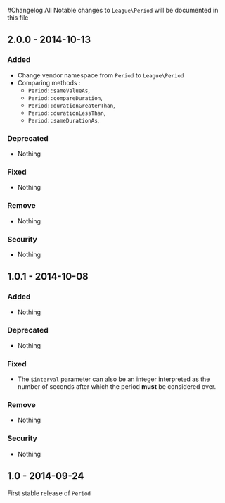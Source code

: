 #Changelog
All Notable changes to `League\Period` will be documented in this file

## 2.0.0 - 2014-10-13

### Added
- Change vendor namespace from `Period` to `League\Period`
- Comparing methods : 
    - `Period::sameValueAs`,
    - `Period::compareDuration`,
    - `Period::durationGreaterThan`,
    - `Period::durationLessThan`,
    - `Period::sameDurationAs`,

### Deprecated
- Nothing

### Fixed
- Nothing

### Remove
- Nothing

### Security
- Nothing

## 1.0.1 - 2014-10-08

### Added
- Nothing

### Deprecated
- Nothing

### Fixed
- The `$interval` parameter can also be an integer interpreted as the number of seconds after which the period **must** be considered over.

### Remove
- Nothing

### Security
- Nothing

## 1.0 - 2014-09-24

First stable release of `Period`
